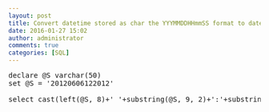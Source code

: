 ```yaml
---
layout: post
title: Convert datetime stored as char the YYYMMDDHHmmSS format to datetime
date: 2016-01-27 15:02
author: administrator
comments: true
categories: [SQL]
---
```

<pre class="lang:mysql decode:true ">declare @S varchar(50)
set @S = '20120606122012'

select cast(left(@S, 8)+' '+substring(@S, 9, 2)+':'+substring(@S, 11, 2)+':'+substring(@S, 13, 2) as datetime)</pre>
&nbsp;
